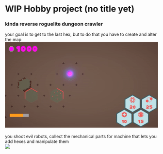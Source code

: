 # WIP Hobby project (no title yet)

### kinda reverse roguelite dungeon crawler  <br>

your goal is to get to the last hex, but to do that you have to create and alter the map<br> 
![](https://github.com/m-brudi/ShooterHex/blob/main/Assets/Sprites/GifsForGit/map%20magic.gif) <br> <br>
you shoot evil robots, collect the mechanical parts for machine that lets you add hexes and manipulate them <br> 
![](https://github.com/m-brudi/ShooterHex/blob/main/Assets/Sprites/GifsForGit/shooting.gif)
